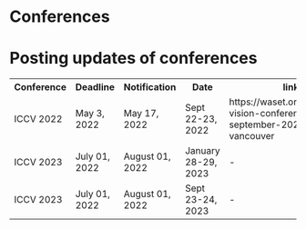 # Conferences
<h1>Posting updates of conferences</h1>
 <table>
  <tr>
    <th>Conference</th>
    <th>Deadline</th>
    <th>Notification</th>
    <th>Date</th> 
   <th> link </th>
  </tr>
  <tr>
    <td>ICCV 2022</td>
    <td>May 3, 2022</td>
    <td>May 17, 2022 </td>
    <td>Sept 22-23, 2022</td>
   <td> https://waset.org/computer-vision-conference-in-september-2022-in-vancouver</td>
  </tr>
  <tr>
    <td>ICCV 2023</td>
    <td>July 01, 2022</td>
    <td>	August 01, 2022</td>
    <td>	January 28-29, 2023</td>
   <td>-</td>
  </tr>
  <tr>
    <td>ICCV 2023</td>
    <td>July 01, 2022</td>
    <td>	August 01, 2022</td>
    <td>	Sept 23-24, 2023</td>
   <td>-</td>
  </tr>
</table>


